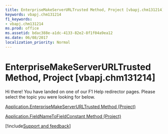 ```yaml
---
title: EnterpriseMakeServerURLTrusted Method, Project [vbapj.chm131214]
keywords: vbapj.chm131214
f1_keywords:
- vbapj.chm131214
ms.prod: office
ms.assetid: bdac388e-a1dc-4133-82e2-8f1f04a9ea12
ms.date: 06/08/2017
localization_priority: Normal
---
```



# EnterpriseMakeServerURLTrusted Method, Project [vbapj.chm131214]

Hi there! You have landed on one of our F1 Help redirector pages. Please select the topic you were looking for below.

[Application.EnterpriseMakeServerURLTrusted Method (Project)](https://msdn.microsoft.com/library/c91df8a2-370c-5f56-c6b4-44239d613ba6%28Office.15%29.aspx)

[Application.FieldNameToFieldConstant Method (Project)](https://msdn.microsoft.com/library/0830db06-22a7-3ca5-c9ca-f9efbc360767%28Office.15%29.aspx)

[!include[Support and feedback](~/includes/feedback-boilerplate.md)]